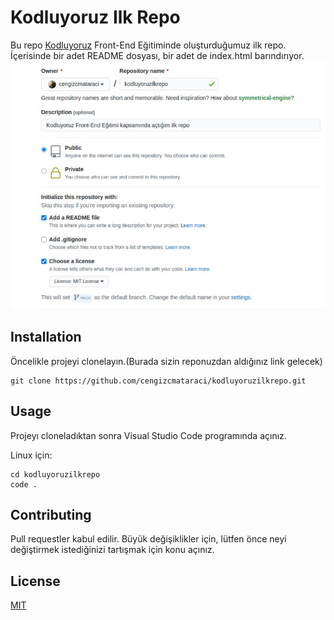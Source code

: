 # Kodluyoruz Ilk Repo

Bu repo [Kodluyoruz](https://kodluyoruz.org) Front-End Eğitiminde oluşturduğumuz ilk repo. İçerisinde bir adet README dosyası, bir adet de index.html barındırıyor.
![Image](https://raw.githubusercontent.com/CODEOZZ/kodluyoruzilkrepo/main/1/Proje.jpeg)

## Installation

Öncelikle projeyi clonelayın.(Burada sizin reponuzdan aldığınız link gelecek) 

```
git clone https://github.com/cengizcmataraci/kodluyoruzilkrepo.git

```

## Usage

Projeyı cloneladıktan sonra Visual Studio Code programında açınız.

Linux için:
```
cd kodluyoruzilkrepo
code .
```

## Contributing

Pull requestler kabul edilir. Büyük değişiklikler için, lütfen önce neyi değiştirmek istediğinizi tartışmak için konu açınız.

## License

[MIT](https://opensource.org/)
